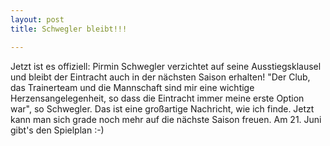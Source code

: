 ```yaml
---
layout: post
title: Schwegler bleibt!!!

---
```


Jetzt ist es offiziell: Pirmin Schwegler verzichtet auf seine Ausstiegsklausel und bleibt der Eintracht auch in der nächsten Saison erhalten! "Der Club, das Trainerteam und die Mannschaft sind mir eine wichtige Herzensangelegenheit, so dass die Eintracht immer meine erste Option war", so Schwegler. Das ist eine großartige Nachricht, wie ich finde. Jetzt kann man sich grade noch mehr auf die nächste Saison freuen. Am 21. Juni gibt's den Spielplan :-)


